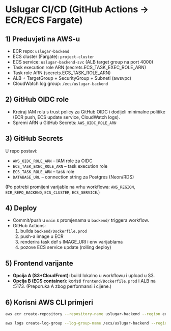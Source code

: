 # Uslugar CI/CD (GitHub Actions → ECR/ECS Fargate) 

## 1) Preduvjeti na AWS-u
- ECR repo: `uslugar-backend`
- ECS cluster (Fargate): `project-cluster`
- ECS service: `uslugar-backend-svc` (ALB target group na port 4000)
- Task execution role ARN (secrets.ECS_TASK_EXEC_ROLE_ARN)
- Task role ARN (secrets.ECS_TASK_ROLE_ARN)
- ALB + TargetGroup + SecurityGroup + Subneti (awsvpc)
- CloudWatch log group: `/ecs/uslugar-backend`

## 2) GitHub OIDC role
- Kreiraj IAM rolu s trust policy za GitHub OIDC i dodijeli minimalne politike (ECR push, ECS update service, CloudWatch logs).
- Spremi ARN u GitHub Secrets: `AWS_OIDC_ROLE_ARN`

## 3) GitHub Secrets
U repo postavi:
- `AWS_OIDC_ROLE_ARN` – IAM role za OIDC
- `ECS_TASK_EXEC_ROLE_ARN` – task execution role
- `ECS_TASK_ROLE_ARN` – task role
- `DATABASE_URL` – connection string za Postgres (Neon/RDS)

(Po potrebi promijeni varijable na vrhu workflowa: `AWS_REGION`, `ECR_REPO_BACKEND`, `ECS_CLUSTER`, `ECS_SERVICE`.)

## 4) Deploy
- Commit/push u `main` s promjenama u `backend/` triggera workflow.
- GitHub Actions:
  1. builda `backend/Dockerfile.prod`
  2. push-a image u ECR
  3. renderira task def s IMAGE_URI i env varijablama
  4. pozove ECS service update (rolling deploy)

## 5) Frontend varijante
- **Opcija A (S3+CloudFront)**: build lokalno u workflowu i upload u S3.
- **Opcija B (ECS container)**: koristi `frontend/Dockerfile.prod` i ALB na :5173.
  (Preporuka A zbog performansi i cijene.)

## 6) Korisni AWS CLI primjeri
```bash
aws ecr create-repository --repository-name uslugar-backend --region eu-north-1

aws logs create-log-group --log-group-name /ecs/uslugar-backend --region eu-north-1 || true
```